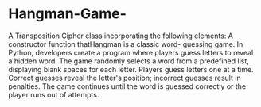 # Hangman-Game-
A Transposition Cipher class incorporating the following
elements: A constructor function thatHangman is a classic word-
guessing game. In Python, developers create a program where players
guess letters to reveal a hidden word. The game randomly selects a
word from a predefined list, displaying blank spaces for each letter.
Players guess letters one at a time. Correct guesses reveal the letter's
position; incorrect guesses result in penalties. The game continues
until the word is guessed correctly or the player runs out of attempts.

